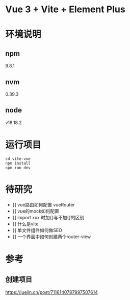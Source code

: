 # Vue 3 + Vite + Element Plus

# 环境说明

## npm
9.8.1

## nvm
0.39.3

## node
v18.18.2

# 运行项目

```
cd vite-vue
npm install
npm run dev
```

# 待研究

- [] vue路由如何配置
     vueRouter
- [] vue的mock如何配置
- [] import xxx 时加{}与不加{}的区别
- [] 什么是vite
- [] 单文件组件如何做SEO
- [] 一个界面中如何创建两个router-view

# 参考

## 创建项目
https://juejin.cn/post/7116140787997507614